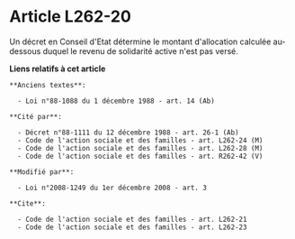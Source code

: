 # Article L262-20

Un décret en Conseil d'Etat détermine le montant d'allocation calculée au-dessous duquel le revenu de solidarité active n'est
pas versé.

**Liens relatifs à cet article**

	**Anciens textes**:

	  - Loi n°88-1088 du 1 décembre 1988 - art. 14 (Ab)

	**Cité par**:

	  - Décret n°88-1111 du 12 décembre 1988 - art. 26-1 (Ab)
	  - Code de l'action sociale et des familles - art. L262-24 (M)
	  - Code de l'action sociale et des familles - art. L262-28 (M)
	  - Code de l'action sociale et des familles - art. R262-42 (V)

	**Modifié par**:

	  - Loi n°2008-1249 du 1er décembre 2008 - art. 3

	**Cite**:

	  - Code de l'action sociale et des familles - art. L262-21
	  - Code de l'action sociale et des familles - art. L262-23
